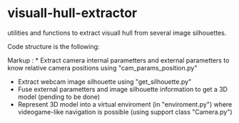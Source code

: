 # visuall-hull-extractor
utilities and functions to extract visuall hull from several image silhouettes.

Code structure is the following:


Markup : * Extract camera internal parametters and external parametters to know relative camera positions using "cam_params_position.py"
* Extract webcam image silhouette using "get_silhouette.py"
* Fuse external parametters and image silhouette information to get a 3D model (pending to be done)
* Represent 3D model into a virtual enviroment (in "enviroment.py") where videogame-like navigation is possible (using support class "Camera.py")

